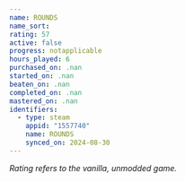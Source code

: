 ```yaml
---
name: ROUNDS
name_sort: 
rating: 57
active: false
progress: notapplicable
hours_played: 6
purchased_on: .nan
started_on: .nan
beaten_on: .nan
completed_on: .nan
mastered_on: .nan
identifiers:
  - type: steam
    appid: "1557740"
    name: ROUNDS
    synced_on: 2024-08-30
---
```

*Rating refers to the vanilla, unmodded game.*
